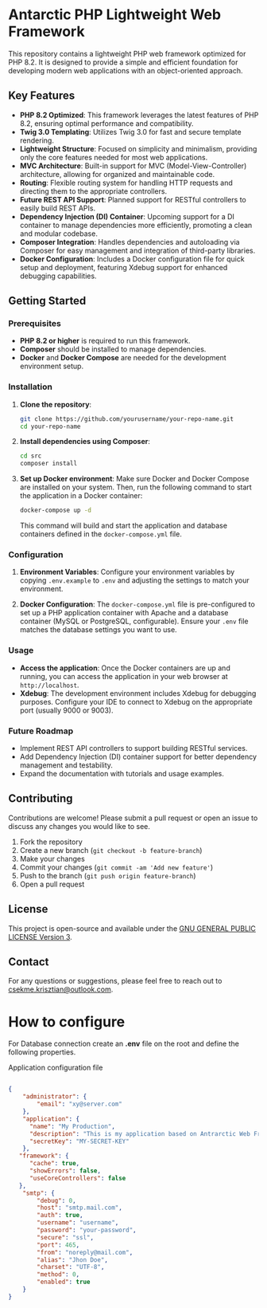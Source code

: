 # Antarctic PHP Lightweight Web Framework

This repository contains a lightweight PHP web framework optimized for PHP 8.2. It is designed to provide a simple and efficient foundation for developing modern web applications with an object-oriented approach.

## Key Features

- **PHP 8.2 Optimized**: This framework leverages the latest features of PHP 8.2, ensuring optimal performance and compatibility.
- **Twig 3.0 Templating**: Utilizes Twig 3.0 for fast and secure template rendering.
- **Lightweight Structure**: Focused on simplicity and minimalism, providing only the core features needed for most web applications.
- **MVC Architecture**: Built-in support for MVC (Model-View-Controller) architecture, allowing for organized and maintainable code.
- **Routing**: Flexible routing system for handling HTTP requests and directing them to the appropriate controllers.
- **Future REST API Support**: Planned support for RESTful controllers to easily build REST APIs.
- **Dependency Injection (DI) Container**: Upcoming support for a DI container to manage dependencies more efficiently, promoting a clean and modular codebase.
- **Composer Integration**: Handles dependencies and autoloading via Composer for easy management and integration of third-party libraries.
- **Docker Configuration**: Includes a Docker configuration file for quick setup and deployment, featuring Xdebug support for enhanced debugging capabilities.

## Getting Started

### Prerequisites

- **PHP 8.2 or higher** is required to run this framework.
- **Composer** should be installed to manage dependencies.
- **Docker** and **Docker Compose** are needed for the development environment setup.

### Installation

1. **Clone the repository**:
   ```bash
   git clone https://github.com/yourusername/your-repo-name.git
   cd your-repo-name
   ```

2. **Install dependencies using Composer**:
   ```bash
   cd src 
   composer install
   ```

3. **Set up Docker environment**:
   Make sure Docker and Docker Compose are installed on your system. Then, run the following command to start the application in a Docker container:
   ```bash
   docker-compose up -d
   ```

   This command will build and start the application and database containers defined in the `docker-compose.yml` file.

### Configuration

1. **Environment Variables**:
   Configure your environment variables by copying `.env.example` to `.env` and adjusting the settings to match your environment.

2. **Docker Configuration**:
   The `docker-compose.yml` file is pre-configured to set up a PHP application container with Apache and a database container (MySQL or PostgreSQL, configurable). Ensure your `.env` file matches the database settings you want to use.

### Usage

- **Access the application**: Once the Docker containers are up and running, you can access the application in your web browser at `http://localhost`.
- **Xdebug**: The development environment includes Xdebug for debugging purposes. Configure your IDE to connect to Xdebug on the appropriate port (usually 9000 or 9003).

### Future Roadmap

- Implement REST API controllers to support building RESTful services.
- Add Dependency Injection (DI) container support for better dependency management and testability.
- Expand the documentation with tutorials and usage examples.

## Contributing

Contributions are welcome! Please submit a pull request or open an issue to discuss any changes you would like to see.

1. Fork the repository
2. Create a new branch (`git checkout -b feature-branch`)
3. Make your changes
4. Commit your changes (`git commit -am 'Add new feature'`)
5. Push to the branch (`git push origin feature-branch`)
6. Open a pull request

## License

This project is open-source and available under the [GNU GENERAL PUBLIC LICENSE Version 3](LICENSE).

## Contact

For any questions or suggestions, please feel free to reach out to [csekme.krisztian@outlook.com](mailto:csekme.krisztian@outlook.com).


# How to configure

For Database connection create an **.env** file on the root and define the following properties.

Application configuration file

```json

{
    "administrator": {
        "email": "xy@server.com"
    },
    "application": {
      "name": "My Production",
      "description": "This is my application based on Antrarctic Web Framework",
      "secretKey": "MY-SECRET-KEY"
    },
   "framework": {
      "cache": true,
      "showErrors": false,
      "useCoreControllers": false
   },
    "smtp": {
        "debug": 0,
        "host": "smtp.mail.com",
        "auth": true,
        "username": "username",
        "password": "your-password",
        "secure": "ssl",
        "port": 465,
        "from": "noreply@mail.com",
        "alias": "Jhon Doe",
        "charset": "UTF-8",
        "method": 0,
        "enabled": true
    }
}

```
